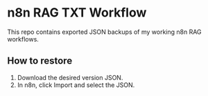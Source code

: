 # n8n RAG TXT Workflow

This repo contains exported JSON backups of my working n8n RAG workflows.

## How to restore
1. Download the desired version JSON.
2. In n8n, click Import and select the JSON.
